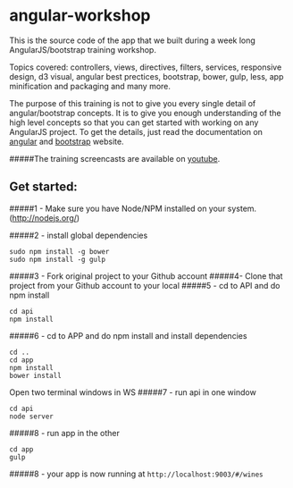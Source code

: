 angular-workshop
================

This is the source code of the app that we built during a week long AngularJS/bootstrap training workshop.

Topics covered: controllers, views, directives, filters, services, responsive design, d3 visual, angular best prectices, bootstrap, bower, gulp, less, app minification and packaging and many more.

The purpose of this training is not to give you every single detail of angular/bootstrap concepts. It is to give you enough understanding of the high level concepts so that you can get started with working on any AngularJS project. To get the details, just read the documentation on [angular](https://angularjs.org/) and [bootstrap](http://getbootstrap.com/) website.

#####The training screencasts are available on [youtube](http://www.youtube.com/playlist?list=PLVUAGjABYyQPVUbpUjJ_tufyq5QCVsGll). 

Get started:
-----------
#####1 - Make sure you have Node/NPM installed on your system. (http://nodejs.org/)

#####2 - install global dependencies
```
sudo npm install -g bower
sudo npm install -g gulp
```


#####3 - Fork original project to your Github account
#####4- Clone that project from your Github account to your local
#####5 - cd to API and do npm install
```
cd api
npm install
```

#####6 - cd to APP and do npm install and install dependencies
```
cd ..
cd app
npm install
bower install
```
Open two terminal windows in WS
#####7 - run api in one window
```
cd api
node server
```

#####8 - run app in the other
```
cd app
gulp
```

#####8 - your app is now running at `http://localhost:9003/#/wines`

